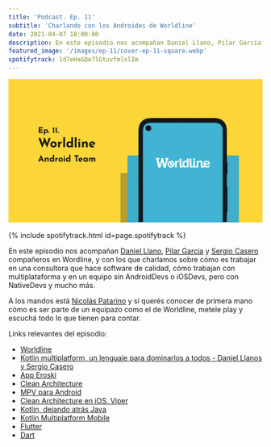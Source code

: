 ```yaml
---
title: 'Podcast. Ep. 11'
subtitle: 'Charlando con los Androides de Worldline'
date: 2021-04-07 18:00:00
description: En este episodio nos acompañan Daniel Llano, Pilar García y Sergio Casero.
featured_image: '/images/ep-11/cover-ep-11-square.webp'
spotifytrack: 1d7eHaGQe7lGtuvfmlxlIm
---
```


![](/images/ep-11/cover-ep-11.webp)

{% include spotifytrack.html id=page.spotifytrack %}

En este episodio nos acompañan [Daniel Llano](https://twitter.com/Dany4794), [Pilar García](https://twitter.com/PilarGarGar) y [Sergio Casero](https://twitter.com/sergioch23) 
 compañeros en Wordline, y con los que charlamos sobre cómo es trabajar en una consultora que hace software de calidad, 
 cómo trabajan con multiplataforma y en un equipo sin AndroidDevs o iOSDevs, pero con NativeDevs y mucho más.


A los mandos está [Nicolás Patarino](https://twitter.com/npatarino) y si querés conocer de primera mano cómo es ser 
parte de un equipazo como el de Worldline, metele play y escuchá todo lo que tienen para contar.

Links relevantes del episodio:

* [Worldline](https://es.worldline.com/)
* [Kotlin multiplatform, un lenguaje para dominarlos a todos - Daniel Llanos y Sergio Casero](https://www.youtube.com/watch?v=ICq-KasLL7g)
* [App Eroski](https://play.google.com/store/apps/details?id=com.tempos21.eroskiclub.pro)
* [Clean Architecture](https://blog.cleancoder.com/uncle-bob/2012/08/13/the-clean-architecture.html)
* [MPV para Android](https://devexperto.com/mvp-android/)
* [Clean Architecture en iOS. Viper](https://medium.com/build-and-run/clean-architecture-en-ios-viper-893c8c3a75a4)
* [Kotlin, dejando atrás Java](https://www.youtube.com/watch?v=cdRTBcdSUyc)
* [Kotlin Multiplatform Mobile](https://kotlinlang.org/lp/mobile/)
* [Flutter](https://flutter.dev/)
* [Dart](https://dart.dev/)
